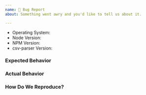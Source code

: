 ```yaml
---
name: 🐞 Bug Report
about: Something went awry and you'd like to tell us about it.

---
```


<!--
  ⚡️ katchow! We 💛 issues.

  If you remove this template, or parts of it, your issue WILL be closed.
-->

* Operating System:
* Node Version:
* NPM Version:
* csv-parser Version:

### Expected Behavior


### Actual Behavior


### How Do We Reproduce?
